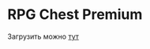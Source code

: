 # RPG Chest Premium

Загрузить можно [тут](https://www.spigotmc.org/resources/rpg-chest-premium-1-12-2-1-15-new-item-options.71939/update?update=324772)

